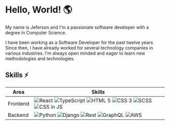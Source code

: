 <h1>Hello, World! 🌎</h1>

<p>My name is Jeferson and I'm a passionate software developer with a degree in Computer Science.</p>

<p>I have been working as a Software Developer for the past twelve years. Since then, I have already worked for several technology companies in various industries. I'm always open minded and eager to learn new methodologies and technologies.</p>

<h2>Skills ⚡️</h2>
<table>
    <thead>
        <tr>
            <th>Area</th>
            <th>Skills</th>
        </tr>
    </thead>
    <tbody>
        <tr>
            <td>Frontend</td>
            <td>
                <img src="https://img.shields.io/badge/React-20232A?style=for-the-badge&logo=react&logoColor=61DAFB" alt="React">
                <img src="https://img.shields.io/badge/TypeScript-007ACC?style=for-the-badge&logo=typescript&logoColor=white" alt="TypeScript">
                <img src="https://img.shields.io/badge/HTML5-E34F26?style=for-the-badge&logo=html5&logoColor=white" alt="HTML 5">
                <img src="https://img.shields.io/badge/CSS3-1572B6?style=for-the-badge&logo=css3&logoColor=white" alt="CSS 3">
                <img src="https://img.shields.io/badge/SCSS-d0649b?style=for-the-badge&logo=sass&logoColor=white" alt="SCSS">
                <img src="https://img.shields.io/badge/CSS_in_JS-f7df1c?style=for-the-badge&logo=javascript&logoColor=black" alt="CSS in JS">
            </td>
        </tr>
        <tr>
            <td>Backend</td>
            <td>
                <img src="https://img.shields.io/badge/Python-339933?style=for-the-badge&logo=python&logoColor=white"  alt="Python">
                <img src="https://img.shields.io/badge/Node.js-339933?style=for-the-badge&logo=django&logoColor=white"  alt="Django">
                <img src="https://img.shields.io/badge/REST-078eca?style=for-the-badge&logo=json&logoColor=white"  alt="Rest">
                <img src="https://img.shields.io/badge/GraphQL-e534ab?style=for-the-badge&logo=graphql&logoColor=white"  alt="GraphQL">
                <img src="https://img.shields.io/badge/AWS-ff9a01?style=for-the-badge&logo=amazonaws&logoColor=white" alt="AWS">
            </td>
        </tr>
<!--         <tr>
            <td>Tools</td>
            <td>
                <img src="https://img.shields.io/badge/GIT-f34f29?style=for-the-badge&logo=git&logoColor=white" alt="Git">
                <img src="https://img.shields.io/badge/NPM-cd3533?style=for-the-badge&logo=npm&logoColor=white" alt="NPM">
                <img src="https://img.shields.io/badge/pnpm-f69220?style=for-the-badge&logo=pnpm&logoColor=white" alt="PNPM">
                <img src="https://img.shields.io/badge/yarn-2c8eba?style=for-the-badge&logo=yarn&logoColor=white" alt="Yarn">
                <img src="https://img.shields.io/badge/webpack-2e4c84?style=for-the-badge&logo=webpack&logoColor=white" alt="Webpack">
                <img src="https://img.shields.io/badge/Lerna-aa2afe?style=for-the-badge&logo=lerna&logoColor=white" alt="Lerna">
                <img src="https://img.shields.io/badge/Turborepo-000000?style=for-the-badge&logo=turborepo&logoColor=white" alt="TurboRepo">
                <img src="https://img.shields.io/badge/Expo-141718?style=for-the-badge&logo=expo&logoColor=white" alt="Expo">
            </td>
        </tr>
        <tr>
            <td>Testing</td>
            <td>
                <img src="https://img.shields.io/badge/Jest-C21325?style=for-the-badge&logo=jest&logoColor=white" alt="Jest">
                <img src="https://img.shields.io/badge/Testing_Library-f5403f?style=for-the-badge&logo=testinglibrary&logoColor=white" alt="Testing Library">
                <img src="https://img.shields.io/badge/Enzyme-fe4669?style=for-the-badge&logo=airbnb&logoColor=white" alt="Enzyme">
                <img src="https://img.shields.io/badge/Playwright-45ba4b?style=for-the-badge&logo=playwright&logoColor=white" alt="Playwright">
                <img src="https://img.shields.io/badge/Cypress-131521?style=for-the-badge&logo=cypress&logoColor=69d3a7" alt="Cypress">
            </td>
        </tr>
        <tr>
            <td>CI/CD</td>
            <td>
                <img src="https://img.shields.io/badge/Buildkite-0ecd80?style=for-the-badge&logo=buildkite&logoColor=white" alt="Buildkite">
                <img src="https://img.shields.io/badge/Github%20Actions-002f67?style=for-the-badge&logo=githubactions&logoColor=white" alt="Github Actions">
            </td>
        </tr> -->
    </tbody>
</table>
